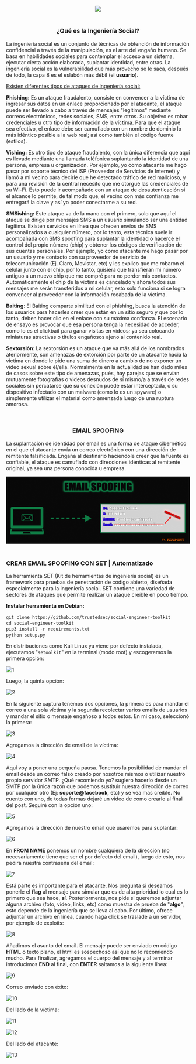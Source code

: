 <p align="center">
  <a href="https://github.com/DenverCoder1/readme-typing-svg"><img src="https://readme-typing-svg.herokuapp.com?color=D1F700&width=352&lines=Email+Spoofing+%2B+Phishing"></a>
</p>

<h1 align="center"></h1>

<h3 align="center">¿Qué es la Ingeniería Social?</h3>

La ingeniería social es un conjunto de técnicas de obtención de información confidencial a través de la manipulación, es el arte del engaño humano. Se basa en habilidades sociales para contemplar el acceso a un sistema, ejecutar cierta acción elaborada, suplantar identidad, entre otras. La ingeniería social es la vulnerabilidad que más provecho se le saca, después de todo, la capa 8 es el eslabón más débil (el **usuario**). 

<ins>Existen diferentes tipos de ataques de ingeniería social:</ins>

**Phishing:** Es un ataque fraudalento, consiste en convencer a la víctima de ingresar sus datos en un enlace proporcionado por el atacante, el ataque puede ser llevado a cabo a través de mensajes "legítimos" mediante correos electrónicos, redes sociales, SMS, entre otros. Su objetivo es robar credenciales u otro tipo de información de la víctima. Para que el ataque sea efectivo, el enlace debe ser camuflado con un nombre de dominio lo más idéntico posible a la web real; así como también el código fuente (estilos).

**Vishing:** Es otro tipo de ataque fraudalento, con la única diferencia que aquí es llevado mediante una llamada teléfonica suplantando la identidad de una persona, empresa u organización. Por ejemplo, yo como atacante me hago pasar por soporte técnico del ISP (Proveedor de Servicios de Internet) y llamó a mi vecino para decirle que he detectado tráfico de red malicioso, y para una revisión de la central necesito que me otorgué las credenciales de su Wi-Fi. Esto puede ir acompañado con un ataque de desautenticación si el alcance lo permite, de tal modo que, el vecino con más confianza me entregará la clave y así yo poder conectarme a su red.

**SMSishing:** Este ataque va de la mano con el primero, solo que aquí el ataque se dirige por mensajes SMS a un usuario simulando ser una entidad legítima. Existen servicios en línea que ofrecen envíos de SMS personalizados a cualquier número, por lo tanto, esta técnica suele ir acompañada con SMS spoofing para suplantar la identidad o hacerce el control del propio número (chip) y obtener los códigos de verificación de sus cuentas personales. Por ejemplo, yo como atacante me hago pasar por un usuario y me contacto con su proveedor de servicio de telecomunicación (Ej. Claro, Movistar, etc) y les explico que me robaron el celular junto con el chip, por lo tanto, quisiera que transfieran mi número antiguo a un nuevo chip que me compré para no perder mis contactos. Automáticamente el chip de la víctima es cancelado y ahora todos sus mensajes me serán transferidos a mi celular, esto solo funciona si se logra convencer al proveedor con la información recabada de la víctima.

**Baiting**: El Baiting comparte similitud con el phishing, busca la atención de los usuarios para hacerles creer que están en un sitio seguro y que por lo tanto, deben hacer clic en el enlace con su máxima confianza. El escenario de ensayo es provocar que esa persona tenga la necesidad de acceder, como lo es el clickbait para ganar visitas en videos; ya sea colocando miniaturas atractivas o títulos engañosos ajeno al contenido real.

**Sextorsión**: La sextorsión es un ataque que va más allá de los nombrados ateriormente, son amenazas de extorción por parte de un atacante hacia la víctima en donde le pide una suma de dinero a cambio de no exponer un video sexual sobre él/ella. Normalmente en la actualidad se han dado miles de casos sobre este tipo de amenazas, pués, hay parejas que se envían mutuamente fotografías o videos desnudos de sí mismo/a a través de redes sociales sin percatarse que su conexión puede estar interceptada, o su dispositivo infectado con un malware (como lo es un spyware) o simplemente utilizar el material como amenzada luego de una ruptura amorosa.

</br>

<h3 align="center">EMAIL SPOOFING</h3>

La suplantación de identidad por email es una forma de ataque cibernético en el que el atacante envía un correo electrónico con una dirección de remitente falsificada. Engaña al destinario haciéndole creer que la fuente es confiable, el ataque es camuflado con direcciones idénticas al remitente original, ya sea una persona conocida u empresa.

<p align="center">
   <img src="https://github.com/R3LI4NT/articulos/blob/main/Pentesting/ING-SOCIAL/img/email_spoofing.png">
</p>

<h1 align="center"></h1>

### CREAR EMAIL SPOOFING CON SET | Automatizado

La herramienta SET (Kit de herramientas de ingeniería social) es un framework para pruebas de penetración de código abierto, diseñada especialmente para la ingeniería social. SET contiene una variedad de sectores de ataques que permite realizar un ataque creíble en poco tiempo.

**Instalar herramienta en Debian:**
```
git clone https://github.com/trustedsec/social-engineer-toolkit
cd social-engineer-toolkit
pip3 install -r requirements.txt
python setup.py
```

En distribuciones como Kali Linux ya viene por defecto instalada, ejecutamos "`setoolkit`" en la terminal (modo root) y escogeremos la primera opción:

![1](https://user-images.githubusercontent.com/75953873/183316334-14ab36ee-5549-46f4-ad68-7500bd1b2793.png)

Luego, la quinta opción:

![2](https://user-images.githubusercontent.com/75953873/183316415-dd59d2a9-34a0-4f04-9447-3a2837b6f20c.png)

En la siguiente captura tenemos dos opciones, la primera es para mandar el correo a una sola víctima y la segunda recolectar varios emails de usuarios y mandar el sitio o mensaje engañoso a todos estos. En mi caso, seleccionó la primera:

![3](https://user-images.githubusercontent.com/75953873/183316464-159112a0-a2ce-476e-acc5-ff87a5ad881e.png)

Agregamos la dirección de email de la víctima:

![4](https://user-images.githubusercontent.com/75953873/183316491-c7d38b21-7338-432c-8cd5-b841e878bbd1.png)

Aquí voy a poner una pequeña pausa. Tenemos la posibilidad de mandar el email desde un correo falso creado por nosotros mismos o utilizar nuestro propio servidor SMTP. ¿Qué recomiendo yo? sugiero hacerlo desde un SMTP por la única razón que podemos sustituir nuestra dirección de correo por cualquier otro (Ej: **soporte@facebook**, etc) y se vea mas creíble. No cuento con uno, de todas formas dejaré un video de como crearlo al final del post. Seguiré con la opción uno:

![5](https://user-images.githubusercontent.com/75953873/183316589-10e18f5b-3abe-407f-9aba-51d0bf9d0ce7.png)

Agregamos la dirección de nuestro email que usaremos para suplantar:

![6](https://user-images.githubusercontent.com/75953873/183316671-1b0b8fb2-941b-44e3-bfb1-7728e3162db0.png)

En **FROM NAME** ponemos un nombre cualquiera de la dirección (no necesariamente tiene que ser el por defecto del email), luego de esto, nos pedirá nuestra contraseña del email:

![7](https://user-images.githubusercontent.com/75953873/183316816-42a8dcf2-8c49-4abf-98d2-58c773486a30.png)

Está parte es importante para el atacante. Nos pregunta si deseamos ponerle el **flag** al mensaje para simular que es de alta prioridad lo cual es lo primero que sea hace, **sí**. Posteriormente, nos pide si queremos adjuntar alguna archivo (foto, video, links, etc) como muestra de prueba de "**algo**", esto depende de la ingeniería que se lleva al cabo. Por último, ofrece adjuntar un archivo en línea, cuando haga click se traslade a un servidor, por ejemplo de exploits:

![8](https://user-images.githubusercontent.com/75953873/183317059-61038e4c-620b-4e62-87e3-26bba38b237a.png)

Añadimos el asunto del email. El mensaje puede ser enviado en código **HTML** o texto plano, el html es sospechoso así que no lo recomiendo mucho. Para finalizar, agregamos el cuerpo del mensaje y al terminar introducimos **END** al final, con **ENTER** saltamos a la siguiente línea:

![9](https://user-images.githubusercontent.com/75953873/183317332-9ef498a5-1fb6-4c63-b59e-e5d90fa4a42b.png)

Correo enviado con éxito:

![10](https://user-images.githubusercontent.com/75953873/183317378-0fe5e8ad-fff6-4504-9e3f-ae15e8e9e73f.png)

Del lado de la víctima:

![11](https://user-images.githubusercontent.com/75953873/183319201-f68e75e3-78ff-4d27-8cd5-ecbe64801078.png)

![12](https://user-images.githubusercontent.com/75953873/183319989-3223f6be-33dc-4608-a04f-95a82fe0f1cb.png)

Del lado del atacante:

![13](https://user-images.githubusercontent.com/75953873/183320258-39534da9-0ddb-461f-b517-df072ddf01c5.png)
